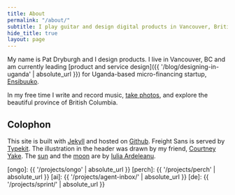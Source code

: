 ```yaml
---
title: About
permalink: "/about/"
subtitle: I play guitar and design digital products in Vancouver, British Columbia.
hide_title: true
layout: page
---
```


My name is Pat Dryburgh and I design products. I live in Vancouver, BC and am currently leading [product and service design]({{ '/blog/designing-in-uganda' | absolute_url }}) for Uganda-based micro-financing startup, [Ensibuuko](http://ensibuuko.com).

In my free time I write and record music, [take photos](http://instagram.com/patdryburgh), and explore the beautiful province of British Columbia.

## Colophon

This site is built with [Jekyll](https://jekyllrb.com) and hosted on [Github](https://pages.github.com). Freight Sans is served by [Typekit](http://typekit.com). The illustration in the header was drawn by my friend, [Courtney Yake][cy]. The [sun][sun] and the [moon][moon] are by [Iulia Ardeleanu][ia].

[cy]: https://twitter.com/courtneymake
[moon]: https://thenounproject.com/iuliaardeleanu/collection/weather/?oq=weather&cidx=71&i=680142
[sun]: https://thenounproject.com/iuliaardeleanu/collection/weather/?oq=weather&cidx=71&i=675989
[ia]: https://thenounproject.com/iuliaardeleanu
[ecc]: http://ethicalcoffee.co
[bh]: http://brewhouse.io
[sc]: http://steamclock.com
[arc]: https://itunes.apple.com/us/app/mountain-conditions-report/id961780477?mt=8
[vf]: http://viralfoundry.com
[fs]: http://finstripe.com
[bm]: http://www.blancmedia.org/
[pv]: http://platerovisual.com/
[r5]: http://rye51.com
[st]: http://stantec.com
[fsp]: http://speirs.org
[pr]: http://patrickrhone.com
[ct]: http://carlythomas.com
[bb]: http://brooksreview.net
[ongo]: {{ '/projects/ongo' | absolute_url }}
[perch]: {{ '/projects/perch' | absolute_url }}
[ai]: {{ '/projects/agent-inbox/' | absolute_url }}
[de]: {{ '/projects/sprint/' | absolute_url }}